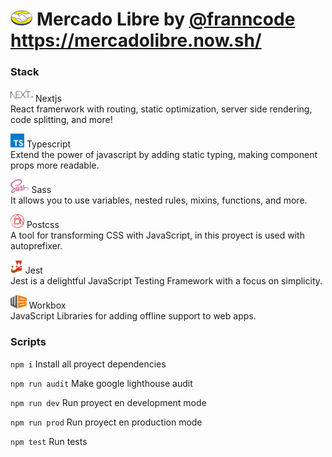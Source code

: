 # <img src="./public/icons/logo.png" alt="Logo" height="24px" > Mercado Libre by [@franncode](https://www.linkedin.com/in/franncode/)<br/>https://mercadolibre.now.sh/   
### Stack

<a href="https://nextjs.org/"><img src="./public/images/stack/nextjs.svg" alt="Logo" height="22px"/></a> Nextjs  
React framerwork with routing, static optimization, server side rendering, code splitting, and more!

<a href="https://www.typescriptlang.org/"><img src="./public/images/stack/typescript.svg" alt="Logo" height="22px"/></a> Typescript  
Extend the power of javascript by adding static typing, making component props more readable.

<a href="https://sass-lang.com/"><img src="./public/images/stack/sass.svg" alt="Logo" height="22px"/></a>  Sass  
It allows you to use variables, nested rules, mixins, functions, and more.

<a href="https://postcss.org/"><img src="./public/images/stack/postcss.svg" alt="Logo" height="22px"/></a>  Postcss  
A tool for transforming CSS with JavaScript, in this proyect is used with autoprefixer.

<a href="https://jestjs.io/"><img src="./public/images/stack/jest.svg" alt="Logo" height="22px"/></a>  Jest  
Jest is a delightful JavaScript Testing Framework with a focus on simplicity.

<a href="https://developers.google.com/web/tools/workbox"><img src="./public/images/stack/workbox.svg" alt="Logo" height="22px"/></a>  Workbox  
JavaScript Libraries for adding offline support to web apps.

### Scripts

`npm i` Install all proyect dependencies

`npm run audit` Make google lighthouse audit
 
`npm run dev` Run proyect en development mode

`npm run prod` Run proyect en production mode

`npm test`  Run tests


